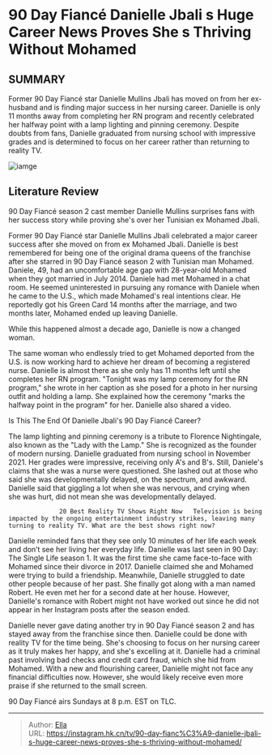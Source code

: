 # 90 Day Fiancé Danielle Jbali s Huge Career News Proves She s Thriving Without Mohamed


## SUMMARY 



  Former 90 Day Fiancé star Danielle Mullins Jbali has moved on from her ex-husband and is finding major success in her nursing career.   Danielle is only 11 months away from completing her RN program and recently celebrated her halfway point with a lamp lighting and pinning ceremony.   Despite doubts from fans, Danielle graduated from nursing school with impressive grades and is determined to focus on her career rather than returning to reality TV.  

![iamge](https://static1.srcdn.com/wordpress/wp-content/uploads/2023/12/90-day-fianc-_-danielle-jbali-s-huge-career-news-proves-she-s-thriving-without-mohamed.jpg)

## Literature Review
90 Day Fiancé season 2 cast member Danielle Mullins surprises fans with her success story while proving she&#39;s over her Tunisian ex Mohamed Jbali.




Former 90 Day Fiancé star Danielle Mullins Jbali celebrated a major career success after she moved on from ex Mohamed Jbali. Danielle is best remembered for being one of the original drama queens of the franchise after she starred in 90 Day Fiancé season 2 with Tunisian man Mohamed. Daniele, 49, had an uncomfortable age gap with 28-year-old Mohamed when they got married in July 2014. Daniele had met Mohamed in a chat room. He seemed uninterested in pursuing any romance with Daniele when he came to the U.S., which made Mohamed&#39;s real intentions clear. He reportedly got his Green Card 14 months after the marriage, and two months later, Mohamed ended up leaving Danielle.




While this happened almost a decade ago, Danielle is now a changed woman.


 

The same woman who endlessly tried to get Mohamed deported from the U.S. is now working hard to achieve her dream of becoming a registered nurse. Danielle is almost there as she only has 11 months left until she completes her RN program. &#34;Tonight was my lamp ceremony for the RN program,&#34; she wrote in her caption as she posed for a photo in her nursing outfit and holding a lamp. She explained how the ceremony &#34;marks the halfway point in the program&#34; for her. Danielle also shared a video.


 Is This The End Of Danielle Jbali&#39;s 90 Day Fiancé Career? 
          




The lamp lighting and pinning ceremony is a tribute to Florence Nightingale, also known as the &#34;Lady with the Lamp.&#34; She is recognized as the founder of modern nursing. Danielle graduated from nursing school in November 2021. Her grades were impressive, receiving only A&#39;s and B&#39;s. Still, Daniele&#39;s claims that she was a nurse were questioned. She lashed out at those who said she was developmentally delayed, on the spectrum, and awkward. Danielle said that giggling a lot when she was nervous, and crying when she was hurt, did not mean she was developmentally delayed.

                  20 Best Reality TV Shows Right Now   Television is being impacted by the ongoing entertainment industry strikes, leaving many turning to reality TV. What are the best shows right now?    

Danielle reminded fans that they see only 10 minutes of her life each week and don’t see her living her everyday life. Danielle was last seen in 90 Day: The Single Life season 1. It was the first time she came face-to-face with Mohamed since their divorce in 2017. Danielle claimed she and Mohamed were trying to build a friendship. Meanwhile, Danielle struggled to date other people because of her past. She finally got along with a man named Robert. He even met her for a second date at her house. However, Danielle&#39;s romance with Robert might not have worked out since he did not appear in her Instagram posts after the season ended.




Danielle never gave dating another try in 90 Day Fiancé season 2 and has stayed away from the franchise since then. Danielle could be done with reality TV for the time being. She&#39;s choosing to focus on her nursing career as it truly makes her happy, and she&#39;s excelling at it. Danielle had a criminal past involving bad checks and credit card fraud, which she hid from Mohamed. With a new and flourishing career, Danielle might not face any financial difficulties now. However, she would likely receive even more praise if she returned to the small screen.



90 Day Fiancé airs Sundays at 8 p.m. EST on TLC.






---

> Author: [Ella](https://instagram.hk.cn/)  
> URL: https://instagram.hk.cn/tv/90-day-fianc%C3%A9-danielle-jbali-s-huge-career-news-proves-she-s-thriving-without-mohamed/  

